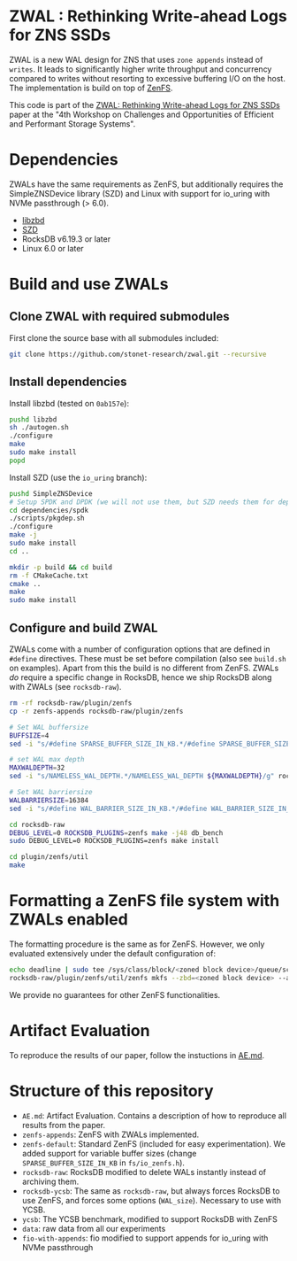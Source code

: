 # ZWAL : Rethinking Write-ahead Logs for ZNS SSDs

ZWAL is a new WAL design for ZNS that uses `zone appends` instead of `writes`. It leads to significantly higher write throughput and concurrency compared to writes without resorting to excessive buffering I/O on the host. The implementation is build on top of [ZenFS](https://github.com/westerndigitalcorporation/zenfs).

This code is part of the [ZWAL: Rethinking Write-ahead Logs for ZNS SSDs]() paper at the "4th Workshop on Challenges and Opportunities of Efficient and Performant Storage Systems".

# Dependencies

ZWALs have the same requirements as ZenFS, but additionally requires the SimpleZNSDevice library (SZD) and Linux with support for io_uring with NVMe passthrough (> 6.0).

* [libzbd](https://github.com/westerndigitalcorporation/libzbd)
* [SZD](https://github.com/Krien/SimpleZNSDevice/tree/io-uring)
* RocksDB v6.19.3 or later
* Linux 6.0 or later

# Build and use ZWALs

## Clone ZWAL with required submodules

First clone the source base with all submodules included:

```bash
git clone https://github.com/stonet-research/zwal.git --recursive
```

## Install dependencies

Install libzbd (tested on `0ab157e`):

```sh
pushd libzbd
sh ./autogen.sh
./configure
make
sudo make install
popd
```

Install SZD (use the `io_uring` branch):

```sh
pushd SimpleZNSDevice
# Setup SPDK and DPDK (we will not use them, but SZD needs them for dependencies)
cd dependencies/spdk
./scripts/pkgdep.sh
./configure
make -j
sudo make install
cd ..

mkdir -p build && cd build
rm -f CMakeCache.txt
cmake ..
make
sudo make install
```

## Configure and build ZWAL

ZWALs come with a number of configuration options that are defined in `#define` directives.
These must be set before compilation (also see `build.sh` on examples). Apart from this the build is no different from ZenFS. ZWALs *do* require a specific change in RocksDB, hence we ship RocksDB along with ZWALs (see `rocksdb-raw`).

```bash
rm -rf rocksdb-raw/plugin/zenfs
cp -r zenfs-appends rocksdb-raw/plugin/zenfs

# Set WAL buffersize
BUFFSIZE=4
sed -i "s/#define SPARSE_BUFFER_SIZE_IN_KB.*/#define SPARSE_BUFFER_SIZE_IN_KB ${BUFFSIZE}UL/g" rocksdb-raw/plugin/zenfs/fs/io_zenfs.h

# set WAL max depth
MAXWALDEPTH=32
sed -i "s/NAMELESS_WAL_DEPTH.*/NAMELESS_WAL_DEPTH ${MAXWALDEPTH}/g" rocksdb-raw/plugin/zenfs/fs/zbd_zenfs.h

# Set WAL barriersize
WALBARRIERSIZE=16384
sed -i "s/#define WAL_BARRIER_SIZE_IN_KB.*/#define WAL_BARRIER_SIZE_IN_KB ${WALBARRIERSIZE}UL/g" rocksdb-raw/plugin/zenfs/fs/io_zenfs.h

cd rocksdb-raw
DEBUG_LEVEL=0 ROCKSDB_PLUGINS=zenfs make -j48 db_bench
sudo DEBUG_LEVEL=0 ROCKSDB_PLUGINS=zenfs make install

cd plugin/zenfs/util
make
```

# Formatting a ZenFS file system with ZWALs enabled

The formatting procedure is the same as for ZenFS. However, we only evaluated extensively under the default configuration of:

```bash
echo deadline | sudo tee /sys/class/block/<zoned block device>/queue/scheduler
rocksdb-raw/plugin/zenfs/util/zenfs mkfs --zbd=<zoned block device> --aux_path=<path to store LOG and LOCK files>
```

We provide no guarantees for other ZenFS functionalities.

# Artifact Evaluation

To reproduce the results of our paper, follow the instuctions in [AE.md](AE.md).

# Structure of this repository

* `AE.md`: Artifact Evaluation. Contains a description of how to reproduce all results from the paper.
* `zenfs-appends`: ZenFS with ZWALs implemented.
* `zenfs-default`: Standard ZenFS (included for easy experimentation). We added support for variable buffer sizes (change `SPARSE_BUFFER_SIZE_IN_KB` in `fs/io_zenfs.h`).
* `rocksdb-raw`: RocksDB modified to delete WALs instantly instead of archiving them.
* `rocksdb-ycsb`: The same as `rocksdb-raw`, but always forces RocksDB to use ZenFS, and forces some options (`WAL_size`). Necessary to use with YCSB.
* `ycsb`: The YCSB benchmark, modified to support RocksDB with ZenFS
* `data`: raw data from all our experiments
* `fio-with-appends`: fio modified to support appends for io_uring with NVMe passthrough
